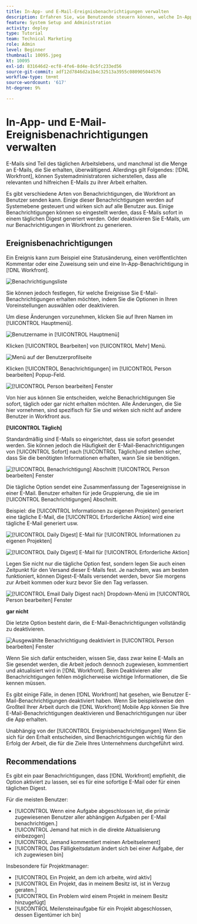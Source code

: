 ```yaml
---
title: In-App- und E-Mail-Ereignisbenachrichtigungen verwalten
description: Erfahren Sie, wie Benutzende steuern können, welche In-App- und E-Mail-Benachrichtigungen sie erhalten, damit sie nur relevante, hilfreiche E-Mails zu ihrer Arbeit erhalten.
feature: System Setup and Administration
activity: deploy
type: Tutorial
team: Technical Marketing
role: Admin
level: Beginner
thumbnail: 10095.jpeg
kt: 10095
exl-id: 831646d2-ecf8-4fe6-8d4e-8c5fc233ed56
source-git-commit: adf12d7846d2a1b4c32513a3955c080905044576
workflow-type: tm+mt
source-wordcount: '617'
ht-degree: 9%

---
```


# In-App- und E-Mail-Ereignisbenachrichtigungen verwalten

E-Mails sind Teil des täglichen Arbeitslebens, und manchmal ist die Menge an E-Mails, die Sie erhalten, überwältigend. Allerdings gilt Folgendes: [!DNL Workfront], können Systemadministratoren sicherstellen, dass alle relevanten und hilfreichen E-Mails zu ihrer Arbeit erhalten.

Es gibt verschiedene Arten von Benachrichtigungen, die Workfront an Benutzer senden kann. Einige dieser Benachrichtigungen werden auf Systemebene gesteuert und wirken sich auf alle Benutzer aus. Einige Benachrichtigungen können so eingestellt werden, dass E-Mails sofort in einem täglichen Digest generiert werden. Oder deaktivieren Sie E-Mails, um nur Benachrichtigungen in Workfront zu generieren.

## Ereignisbenachrichtigungen

Ein Ereignis kann zum Beispiel eine Statusänderung, einen veröffentlichten Kommentar oder eine Zuweisung sein und eine In-App-Benachrichtigung in [!DNL Workfront].

![Benachrichtigungsliste](assets/admin-fund-user-notifications-01.png)

Sie können jedoch festlegen, für welche Ereignisse Sie E-Mail-Benachrichtigungen erhalten möchten, indem Sie die Optionen in Ihren Voreinstellungen auswählen oder deaktivieren.

Um diese Änderungen vorzunehmen, klicken Sie auf Ihren Namen im [!UICONTROL Hauptmenü].

![Benutzername in [!UICONTROL Hauptmenü]](assets/admin-fund-user-notifications-02.png)

Klicken [!UICONTROL Bearbeiten] von [!UICONTROL Mehr] Menü.

![Menü auf der Benutzerprofilseite](assets/admin-fund-user-notifications-03.png)

Klicken [!UICONTROL Benachrichtigungen] im [!UICONTROL Person bearbeiten] Popup-Feld.

![[!UICONTROL Person bearbeiten] Fenster](assets/admin-fund-user-notifications-04.png)

Von hier aus können Sie entscheiden, welche Benachrichtigungen Sie sofort, täglich oder gar nicht erhalten möchten. Alle Änderungen, die Sie hier vornehmen, sind spezifisch für Sie und wirken sich nicht auf andere Benutzer in Workfront aus.

**[!UICONTROL Täglich]**

Standardmäßig sind E-Mails so eingerichtet, dass sie sofort gesendet werden. Sie können jedoch die Häufigkeit der E-Mail-Benachrichtigungen von [!UICONTROL Sofort] nach [!UICONTROL Täglich]und stellen sicher, dass Sie die benötigten Informationen erhalten, wann Sie sie benötigen.

![[!UICONTROL Benachrichtigung] Abschnitt [!UICONTROL Person bearbeiten] Fenster](assets/admin-fund-user-notifications-05.png)

Die tägliche Option sendet eine Zusammenfassung der Tagesereignisse in einer E-Mail. Benutzer erhalten für jede Gruppierung, die sie im [!UICONTROL Benachrichtigungen] Abschnitt.

Beispiel: die [!UICONTROL Informationen zu eigenen Projekten] generiert eine tägliche E-Mail, die [!UICONTROL Erforderliche Aktion] wird eine tägliche E-Mail generiert usw.

![[!UICONTROL Daily Digest] E-Mail für [!UICONTROL Informationen zu eigenen Projekten]](assets/admin-fund-user-notifications-06.png)

![[!UICONTROL Daily Digest] E-Mail für [!UICONTROL Erforderliche Aktion]](assets/admin-fund-user-notifications-07.png)

Legen Sie nicht nur die tägliche Option fest, sondern legen Sie auch einen Zeitpunkt für den Versand dieser E-Mails fest. Je nachdem, was am besten funktioniert, können Digest-E-Mails versendet werden, bevor Sie morgens zur Arbeit kommen oder kurz bevor Sie den Tag verlassen.

![[!UICONTROL Email Daily Digest nach] Dropdown-Menü im [!UICONTROL Person bearbeiten] Fenster](assets/admin-fund-user-notifications-08.png)

**gar nicht**

Die letzte Option besteht darin, die E-Mail-Benachrichtigungen vollständig zu deaktivieren.

![Ausgewählte Benachrichtigung deaktiviert in [!UICONTROL Person bearbeiten] Fenster](assets/admin-fund-user-notifications-09.png)

Wenn Sie sich dafür entscheiden, wissen Sie, dass zwar keine E-Mails an Sie gesendet werden, die Arbeit jedoch dennoch zugewiesen, kommentiert und aktualisiert wird in [!DNL Workfront]. Beim Deaktivieren aller Benachrichtigungen fehlen möglicherweise wichtige Informationen, die Sie kennen müssen.

Es gibt einige Fälle, in denen [!DNL Workfront] hat gesehen, wie Benutzer E-Mail-Benachrichtigungen deaktiviert haben. Wenn Sie beispielsweise den Großteil Ihrer Arbeit durch die [!DNL Workfront] Mobile App können Sie Ihre E-Mail-Benachrichtigungen deaktivieren und Benachrichtigungen nur über die App erhalten.

Unabhängig von der [!UICONTROL Ereignisbenachrichtigungen] Wenn Sie sich für den Erhalt entscheiden, sind Benachrichtigungen wichtig für den Erfolg der Arbeit, die für die Ziele Ihres Unternehmens durchgeführt wird.


## Recommendations

Es gibt ein paar Benachrichtigungen, dass [!DNL Workfront] empfiehlt, die Option aktiviert zu lassen, sei es für eine sofortige E-Mail oder für einen täglichen Digest.

Für die meisten Benutzer:

* [!UICONTROL Wenn eine Aufgabe abgeschlossen ist, die primär zugewiesenen Benutzer aller abhängigen Aufgaben per E-Mail benachrichtigen.]
* [!UICONTROL Jemand hat mich in die direkte Aktualisierung einbezogen]
* [!UICONTROL Jemand kommentiert meinen Arbeitselement]
* [!UICONTROL Das Fälligkeitsdatum ändert sich bei einer Aufgabe, der ich zugewiesen bin]


Insbesondere für Projektmanager:

* [!UICONTROL Ein Projekt, an dem ich arbeite, wird aktiv]
* [!UICONTROL Ein Projekt, das in meinem Besitz ist, ist in Verzug geraten.]
* [!UICONTROL Ein Problem wird einem Projekt in meinem Besitz hinzugefügt]
* [!UICONTROL Meilensteinaufgabe für ein Projekt abgeschlossen, dessen Eigentümer ich bin]


<!---
learn more URLs
Email notifications
guide: manage your notifications
--->

